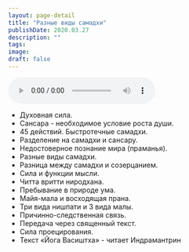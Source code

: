 ```yaml
---
layout: page-detail
title: "Разные виды самадхи"
publishDate: 2020.03.27
description: ""
tags:
image:
draft: false
---
```


<audio title="2020.03.27 - Разные виды самадхи.mp3" src="https://filer-api.advayta.org/v1.0/public/files/75863" controls=""></audio>

* Духовная сила.
* Сансара - необходимое условие роста души.
* 45 действий. Быстротечные самадхи.
* Разделение на самадхи и сансару.
* Недостоверное познание мира (праманья).
* Разные виды самадхи.
* Разница между самадхи и созерцанием.
* Сила и функции мысли.
* Читта вритти ниродхана.
* Пребывание в природе ума.
* Майя-мала и восходящая прана.
* Три вида нишпати и 3 вида малы.
* Причинно-следственная связь.
* Передача через священный текст.
* Сила проецирования.
* Текст «Йога Васиштха» - читает Индрамантрин

  
